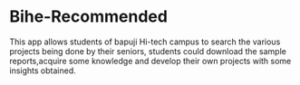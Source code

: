 # Bihe-Recommended

This app allows students of bapuji Hi-tech campus to search the various projects being done by their seniors, students could download the sample reports,acquire some knowledge and develop their own projects with some insights obtained.
